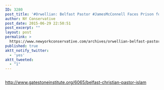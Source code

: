 ```yaml
---
ID: 3280
post_title: '#Orwellian: Belfast Pastor #JamesMcConnell Faces Prison for &#8220;Grossly Offending&#8221; Islam #tcot'
author: NY Conservative
post_date: 2015-06-29 22:50:51
post_excerpt: ""
layout: post
permalink: >
  https://www.newyorkconservative.com/archives/orwellian-belfast-pastor-jamesmcconnell-faces-prison-for-grossly-offending-islam-tcot/
published: true
aktt_notify_twitter:
  - 'yes'
aktt_tweeted:
  - "1"
---
```

<p><img src="http://www.newyorkconservative.com/wp-content/uploads/2015/06/063015_0250_OrwellianBe1.jpg" alt=""/>
	</p><p><a href="http://www.gatestoneinstitute.org/6065/belfast-christian-pastor-islam">http://www.gatestoneinstitute.org/6065/belfast-christian-pastor-islam</a>
	</p>